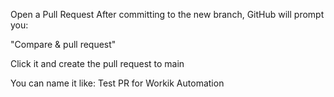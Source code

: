 Open a Pull Request
After committing to the new branch, GitHub will prompt you:

"Compare & pull request"

Click it and create the pull request to main

You can name it like: Test PR for Workik Automation
